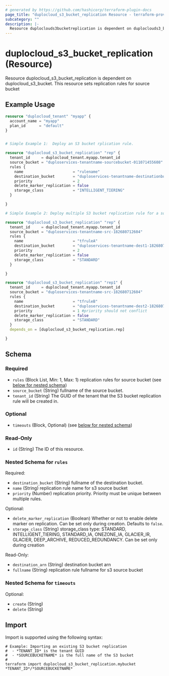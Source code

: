 ```yaml
---
# generated by https://github.com/hashicorp/terraform-plugin-docs
page_title: "duplocloud_s3_bucket_replication Resource - terraform-provider-duplocloud"
subcategory: ""
description: |-
  Resource duploclouds3bucketreplication is dependent on duploclouds3_bucket. This resource sets replication rules for source bucket
---
```


# duplocloud_s3_bucket_replication (Resource)

Resource duplocloud_s3_bucket_replication is dependent on duplocloud_s3_bucket. This resource sets replication rules for source bucket

## Example Usage

```terraform
resource "duplocloud_tenant" "myapp" {
  account_name = "myapp"
  plan_id      = "default"
}


# Simple Example 1:  Deploy an S3 bucket rplication rule.

resource "duplocloud_s3_bucket_replication" "rep" {
  tenant_id     = duplocloud_tenant.myapp.tenant_id
  source_bucket = "duploservices-tenantname-sourcebucket-011071455608"
  rules {
    name                      = "rulename"
    destination_bucket        = "duploservices-tenantname-destinationbucket-011071455608"
    priority                  = 2
    delete_marker_replication = false
    storage_class             = "INTELLIGENT_TIERING"
  }

}

# Simple Example 2: Deploy multiple S3 bucket replication rule for a source bucket

resource "duplocloud_s3_bucket_replication" "rep" {
  tenant_id     = duplocloud_tenant.myapp.tenant_id
  source_bucket = "duploservices-tenantname-src-182680712604"
  rules {
    name                      = "tfruleA"
    destination_bucket        = "duploservices-tenantname-dest1-182680712604"
    priority                  = 2
    delete_marker_replication = false
    storage_class             = "STANDARD"
  }

}

resource "duplocloud_s3_bucket_replication" "rep1" {
  tenant_id     = duplocloud_tenant.myapp.tenant_id
  source_bucket = "duploservices-tenantname-src-182680712604"
  rules {
    name                      = "tfruleB"
    destination_bucket        = "duploservices-tenantname-dest2-182680712604"
    priority                  = 1 #priority should not conflict
    delete_marker_replication = false
    storage_class             = "STANDARD"
  }
  depends_on = [duplocloud_s3_bucket_replication.rep]

}
```

<!-- schema generated by tfplugindocs -->
## Schema

### Required

- `rules` (Block List, Min: 1, Max: 1) replication rules for source bucket (see [below for nested schema](#nestedblock--rules))
- `source_bucket` (String) fullname of the source bucket.
- `tenant_id` (String) The GUID of the tenant that the S3 bucket replication rule will be created in.

### Optional

- `timeouts` (Block, Optional) (see [below for nested schema](#nestedblock--timeouts))

### Read-Only

- `id` (String) The ID of this resource.

<a id="nestedblock--rules"></a>
### Nested Schema for `rules`

Required:

- `destination_bucket` (String) fullname of the destination bucket.
- `name` (String) replication rule name for s3 source bucket
- `priority` (Number) replication priority. Priority must be unique between multiple rules.

Optional:

- `delete_marker_replication` (Boolean) Whether or not to enable delete marker on replication. Can be set only during creation. Defaults to `false`.
- `storage_class` (String) storage_class type: STANDARD, INTELLIGENT_TIERING, STANDARD_IA, ONEZONE_IA, GLACIER_IR, GLACIER, DEEP_ARCHIVE, REDUCED_REDUNDANCY. Can be set only during creation

Read-Only:

- `destination_arn` (String) destination bucket arn
- `fullname` (String) replication rule fullname for s3 source bucket


<a id="nestedblock--timeouts"></a>
### Nested Schema for `timeouts`

Optional:

- `create` (String)
- `delete` (String)

## Import

Import is supported using the following syntax:

```shell
# Example: Importing an existing S3 bucket replication
#  - *TENANT_ID* is the tenant GUID
#  - *SOURCEBUCKETNAME* is the full name of the S3 bucket
#
terraform import duplocloud_s3_bucket_replication.mybucket *TENANT_ID*/*SOURCEBUCKETNAME*
```
